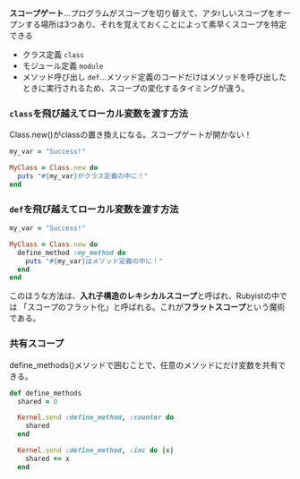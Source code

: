 **スコープゲート**...プログラムがスコープを切り替えて、アタrしいスコープをオープンする場所は3つあり、それを覚えておくことによって素早くスコープを特定できる

* クラス定義 `class`
* モジュール定義 `module`
* メソッド呼び出し `def`...メソッド定義のコードだけはメソッドを呼び出したときに実行されるため、スコープの変化するタイミングが違う。


### `class`を飛び越えてローカル変数を渡す方法

Class.new()がclassの置き換えになる。スコープゲートが開かない！

```ruby
my_var = "Success!"

MyClass = Class.new do
  puts "#{my_var}がクラス定義の中に！"
end
```

### `def`を飛び越えてローカル変数を渡す方法

```ruby
my_var = "Success!"

MyClass = Class.new do
  define_method :my_method do
    puts "#{my_var}はメソッド定義の中に！"
  end
end
```

このほうな方法は、**入れ子構造のレキシカルスコープ**と呼ばれ、Rubyistの中では
「スコープのフラット化」と呼ばれる。これが**フラットスコープ**という魔術である。

### 共有スコープ

define_methods()メソッドで囲むことで、任意のメソッドにだけ変数を共有できる。

```ruby
def define_methods
  shared = 0

  Kernel.send :define_method, :counter do
    shared
  end

  Kernel.send :define_method, :inc do |x|
    shared += x
  end
```
